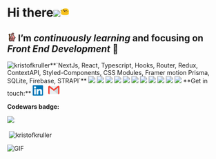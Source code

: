 # Hi there<img src="https://raw.githubusercontent.com/iampavangandhi/iampavangandhi/master/gifs/Hi.gif" width="30px"><img alt="GIF" src="https://github.com/SatYu26/SatYu26/blob/master/Assets/happy.gif" width="20vw" />

<img alt="GIF" src="https://github.com/SatYu26/SatYu26/blob/master/Assets/gandalf_parrot.gif" width="20vw" /> I’m *continuously learning* and **focusing on *Front End Development*** 💪
---  
<p><img align="left" src="https://github-readme-stats.vercel.app/api/top-langs?username=kristofkruller&show_icons=true&locale=en&layout=compact" alt="kristofkruller" /></p>  
**`NextJs, React, Typescript,
Hooks, Router, Redux, ContextAPI, Styled-Components, CSS Modules, Framer motion
Prisma, SQLite, Firebase, STRAPI`**  
<a src="https://vercel.com/"><img src="https://img.icons8.com/color/1x/nextjs.png"></a>
<a src="https://www.javascript.com/"><img src="https://img.icons8.com/color/48/000000/javascript.png"></a>
<a src="https://reactjs.org/"><img src="https://img.icons8.com/color/48/000000/react-native.png"></a>
<a src="https://nodejs.org/"><img src="https://img.icons8.com/color/48/000000/nodejs.png"></a>
<a src="https://visualstudio.microsoft.com/"><img src="https://img.icons8.com/color/48/000000/visual-studio.png"></a>
<a src="https://www.npmjs.com/"><img src="https://img.icons8.com/color/48/000000/npm.png"></a>
<a src="https://github.com/"><img src="https://img.icons8.com/color/48/000000/github--v1.png"></a>
<a src="https://www.w3schools.com/css/"><img src="https://img.icons8.com/ios-filled/1x/css3.png"></a>
<a src="https://www.w3schools.com/html/"><img src="https://img.icons8.com/ios-filled/1x/html-5.png"></a>
<a src="https://www.w3schools.com/html/"><img src="https://img.icons8.com/color/1x/styled-components.png"></a>
<a src="https://www.w3schools.com/html/"><img src="https://img.icons8.com/external-flaticons-lineal-color-flat-icons/1x/external-sql-computer-programming-flaticons-lineal-color-flat-icons.png"></a>
<!-- # For more details please click on my<a href="https://kristofkruller.github.io/Portfolio/"> Portfolio </a><img src="https://media.giphy.com/media/WUlplcMpOCEmTGBtBW/giphy.gif" width="30"> -->
**Get in touch:**
<a href="https://www.linkedin.com/in/kristof-kruller/"><img align="" alt="KristofKruller | Linkedin" width="24px" src="https://github.com/SatYu26/SatYu26/blob/master/Assets/Linkedin.svg" /></a> &nbsp;&nbsp;<a href="mailto:kristof.kruller@gmail.com"><img align="" alt="KristofKruller | Gmail" width="26px" src="https://github.com/SatYu26/SatYu26/blob/master/Assets/Gmail.svg" /></a>

**Codewars badge:**  

<a target="_blank" href="https://www.codewars.com/users/kristofkruller"><img src="https://www.codewars.com/users/kristofkruller/badges/micro"></a>  

<p>&nbsp;<img align="center" src="https://github-readme-stats.vercel.app/api?username=kristofkruller&show_icons=true&locale=en" alt="kristofkruller" /></p>  

<img alt="GIF" src="https://media.tenor.com/nIPLRnaTx7gAAAAC/trex-pc.gif">
